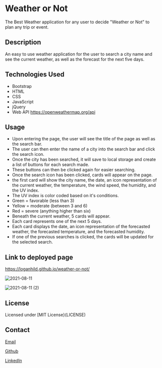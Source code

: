 # Weather or Not
The Best Weather application for any user to decide "Weather or Not" to plan any trip or event.

## Description

An easy to use weather application for the user to search a city name and see the current weather, as well as the forecast for the next five days.

## Technologies Used

* Bootstrap
* HTML
* CSS
* JavaScript
* jQuery
* Web API https://openweathermap.org/api

## Usage

* Upon entering the page, the user will see the title of the page as well as the search bar.
* The user can then enter the name of a city into the search bar and click the search icon.
* Once the city has been searched, it will save to local storage and create a list of buttons for each search made.
* These buttons can then be clicked again for easier searching.
* Once the search icon has been clicked, cards will appear on the page.
* the first card will show the city name, the date, an icon representation of the current weather, the temperature, the wind speed, the humidity, and the UV index.
* The UV index is color coded based on it's conditions.
* Green = favorable (less than 3)
* Yellow = moderate (between 3 and 6)
* Red = severe (anything higher than six)
* Beneath the current weather, 5 cards will appear.
* Each card represents one of the next 5 days.
* Each card displays the date, an icon representation of the forecasted weather, the forecasted temperature, and the forecasted humidity.
* If one of the previous searches is clicked, the cards will be updated for the selected search.

## Link to deployed page
https://loganhild.github.io/weather-or-not/

![2021-08-11](https://user-images.githubusercontent.com/82903685/128989327-f4b24a43-0960-4797-b13b-7504d644afcd.png)

![2021-08-11 (2)](https://user-images.githubusercontent.com/82903685/128989744-a8149fc5-7e7b-4edb-93b5-d76a1223baff.png)

## License
Licensed under [MIT License}(LICENSE)

## Contact

[Email](hildebrandtlogan@gmail.com)

[Github](https://github.com/LoganHild)

[LinkedIn](https://www.linkedin.com/in/loganahildebrandt/)
